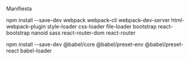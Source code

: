 Manifiesta

npm install --save-dev webpack webpack-cli webpack-dev-server html-webpack-plugin style-loader css-loader file-loader bootstrap react-bootstrap nanoid sass react-router-dom react-router


npm install --save-dev @babel/core @babel/preset-env @babel/preset-react babel-loader